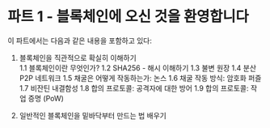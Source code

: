# 파트 1 - 블록체인에 오신 것을 환영합니다
  
이 파트에서는 다음과 같은 내용을 포함하고 있다:  
  
1. 블록체인을 직관적으로 확실히 이해하기  
	1.1 블록체인이란 무엇인가?
	1.2 SHA256 - 해시 이해하기
	1.3 불변 원장
	1.4 분산 P2P 네트워크
	1.5 채굴은 어떻게 작동하는가: 논스
	1.6 채굴 작동 방식: 암호화 퍼즐
	1.7 비잔틴 내결함성
	1.8 합의 프로토콜: 공격자에 대한 방어
	1.9 합의 프로토콜: 작업 증명 (PoW)
  
2. 일반적인 블록체인을 밑바닥부터 만드는 법 배우기  
  
